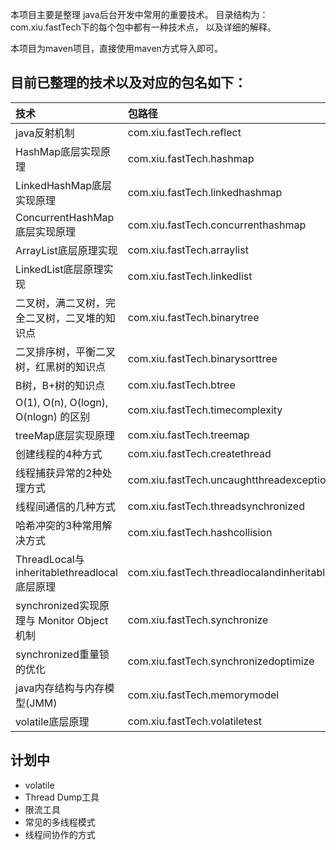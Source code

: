  本项目主要是整理 java后台开发中常用的重要技术。 目录结构为：com.xiu.fastTech下的每个包中都有一种技术点， 以及详细的解释。
 
 本项目为maven项目，直接使用maven方式导入即可。

## 目前已整理的技术以及对应的包名如下：
|技术|包路径|
| :------ | :------ |
| java反射机制 						|				com.xiu.fastTech.reflect |
| HashMap底层实现原理					|				com.xiu.fastTech.hashmap |
| LinkedHashMap底层实现原理   	 		| 				com.xiu.fastTech.linkedhashmap |
| ConcurrentHashMap底层实现原理  		| 				com.xiu.fastTech.concurrenthashmap |
| ArrayList底层原理实现     				| 				com.xiu.fastTech.arraylist |
| LinkedList底层原理实现 				| 				com.xiu.fastTech.linkedlist |
| 二叉树，满二叉树，完全二叉树，二叉堆的知识点	|				com.xiu.fastTech.binarytree |
| 二叉排序树，平衡二叉树，红黑树的知识点    	|				com.xiu.fastTech.binarysorttree |		
| B树，B+树的知识点						|				com.xiu.fastTech.btree |	
| O(1), O(n), O(logn), O(nlogn) 的区别|				com.xiu.fastTech.timecomplexity |	
| treeMap底层实现原理					|				com.xiu.fastTech.treemap |
| 创建线程的4种方式						|				com.xiu.fastTech.createthread |
| 线程捕获异常的2种处理方式				|				com.xiu.fastTech.uncaughtthreadexception |
| 线程间通信的几种方式					|				com.xiu.fastTech.threadsynchronized |
| 哈希冲突的3种常用解决方式				|				com.xiu.fastTech.hashcollision|			
| ThreadLocal与inheritablethreadlocal底层原理|			com.xiu.fastTech.threadlocalandinheritablethreadlocal|	
| synchronized实现原理与 Monitor Object机制 |		 	com.xiu.fastTech.synchronize|
| synchronized重量锁的优化				|				com.xiu.fastTech.synchronizedoptimize|
| java内存结构与内存模型(JMM)			|				com.xiu.fastTech.memorymodel|
| volatile底层原理               	    		|				com.xiu.fastTech.volatiletest|


## 计划中

- volatile
- Thread Dump工具
- 限流工具
- 常见的多线程模式
- 线程间协作的方式